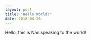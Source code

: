 ```yaml
---
layout: post
title: "Hello World!"
date: 2018-04-26
---
```


Hello, this is Nan speaking to the world!
